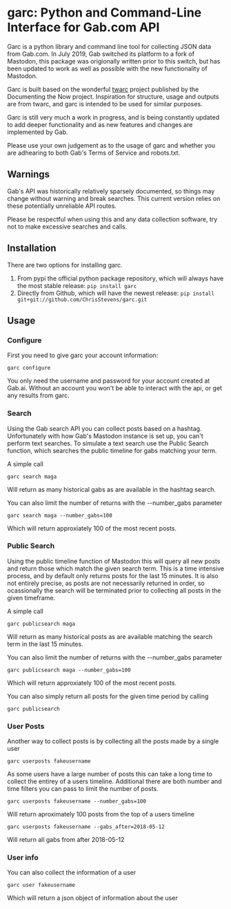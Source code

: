 garc: Python and Command-Line Interface for Gab.com API
=====



Garc is a python library and command line tool for collecting JSON data from Gab.com. In July 2019, Gab switched its platform to a fork of Mastodon, this package was origionally written prior to this switch, but has been updated to work as well as possible with the new functionality of Mastodon.

Garc is built based on the wonderful [twarc](https://github.com/DocNow/twarc) project published by the Documenting the Now project. Inspiration for structure, usage and outputs are from twarc, and garc is intended to be used for similar purposes.

Garc is still very much a work in progress, and is being constantly updated to add deeper functionality and as new features and changes are implemented by Gab.

Please use your own judgement as to the usage of garc and whether you are adhearing to both Gab's Terms of Service and robots.txt.


## Warnings

Gab's API was historically relatively sparsely documented, so things may change without warning and break searches. This current version relies on these potentially unreliable API routes. 

Please be respectful when using this and any data collection software, try not to make excessive searches and calls.


## Installation

There are two options for installing garc. 

1. From pypi the official python package repository, which will always have the most stable release:
    `pip install garc`
2. Directly from Github, which will have the newest release:
    `pip install git+git://github.com/ChrisStevens/garc.git`


## Usage


### Configure

First you need to give garc your account information:

    garc configure

You only need the username and password for your account created at Gab.ai. Without an account you won't be able to interact with the api, or get any results from garc.

### Search

Using the Gab search API you can collect posts based on a hashtag. Unfortunately with how Gab's Mastodon instance is set up, you can't perform text searches. To simulate a text search use the Public Search function, which searches the public timeline for gabs matching your term. 

A simple call
    
    garc search maga

Will return as many historical gabs as are available in the hashtag search.

You can also limit the number of returns with the --number_gabs parameter

    garc search maga --number_gabs=100

Which will return approxiately 100 of the most recent posts.


### Public Search

Using the public timeline function of Mastodon this will query all new posts and return those which match the given search term. This is a time intensive process, and by default only returns posts for the last 15 minutes. It is also not entirely precise, as posts are not necessarily returned in order, so ocassionally the search will be terminated prior to collecting all posts in the given timeframe.

A simple call
    
    garc publicsearch maga

Will return as many historical posts as are available matching the search term in the last 15 minutes.

You can also limit the number of returns with the --number_gabs parameter

    garc publicsearch maga --number_gabs=100

Which will return approxiately 100 of the most recent posts.

You can also simply return all posts for the given time period by calling
	
    garc publicsearch



### User Posts

Another way to collect posts is by collecting all the posts made by a single user

    garc userposts fakeusername

As some users have a large number of posts this can take a long time to collect the entirey of a users timeline. Additional there are both number and time filters you can pass to limit the number of posts.

    garc userposts fakeusername --number_gabs=100

Will return aproximately 100 posts from the top of a users timeline

    garc userposts fakeusername --gabs_after=2018-05-12

Will return all gabs from after 2018-05-12


### User info

You can also collect the information of a user

    garc user fakeusername

Which will return a json object of information about the user

